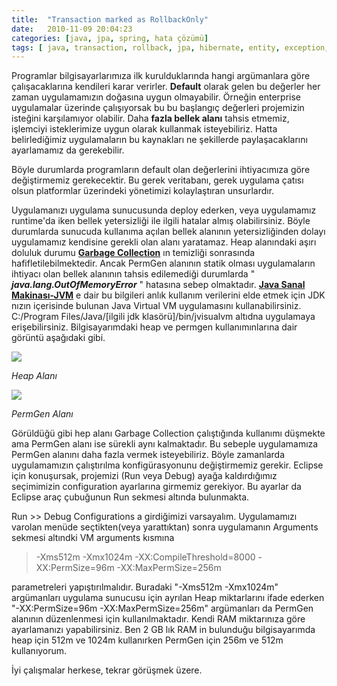 ```yaml
---
title:  "Transaction marked as RollbackOnly"
date:   2010-11-09 20:04:23
categories: [java, jpa, spring, hata çözümü]
tags: [ java, transaction, rollback, jpa, hibernate, entity, exception, hata, nedir, mehmetcemyucel, mehmet, cem, yücel, yucel, lang]
---
```


Programlar bilgisayarlarımıza ilk kurulduklarında hangi argümanlara göre çalışacaklarına kendileri karar verirler. **Default** olarak gelen bu değerler her zaman uygulamamızın doğasına uygun olmayabilir. Örneğin enterprise uygulamalar üzerinde çalışıyorsak bu bu başlangıç değerleri projemizin isteğini karşılamıyor olabilir. Daha **fazla bellek alanı** tahsis etmemiz, işlemciyi isteklerimize uygun olarak kullanmak isteyebiliriz. Hatta belirlediğimiz uygulamaların bu kaynakları ne şekillerde paylaşacaklarını ayarlamamız da gerekebilir.  
  
Böyle durumlarda programların default olan değerlerini ihtiyacımıza göre değiştirmemiz gerekecektir. Bu gerek veritabanı, gerek uygulama çatısı olsun platformlar üzerindeki yönetimizi kolaylaştıran unsurlardır.  
  
Uygulamanızı uygulama sunucusunda deploy ederken, veya uygulamamız runtime'da iken bellek yetersizliği ile ilgili hatalar almış olabilirsiniz. Böyle durumlarda sunucuda kullanıma açılan bellek alanının yetersizliğinden dolayı uygulamamız kendisine gerekli olan alanı yaratamaz. Heap alanındaki aşırı doluluk durumu **[Garbage Collection](http://en.wikipedia.org/wiki/Garbage_collection_(computer_science))** ın temizliği sonrasında hafifletilebilmektedir. Ancak PermGen alanının statik olması uygulamaların ihtiyacı olan bellek alanının tahsis edilemediği durumlarda " **_java.lang.OutOfMemoryError_** " hatasına sebep olmaktadır. **[Java Sanal Makinası-JVM](http://en.wikipedia.org/wiki/Java_Virtual_Machine)** e dair bu bilgileri anlık kullanım verilerini elde etmek için JDK nızın içerisinde bulunan Java Virtual VM uygulamasını kullanabilirsiniz. C:/Program Files/Java/[ilgili jdk klasörü]/bin/jvisualvm altıdna uygulamaya erişebilirsiniz. Bilgisayarımdaki heap ve permgen kullanımınlarına dair görüntü aşağıdaki gibi.  
  
  

[![](http://1.bp.blogspot.com/_-PvBeE2cwcg/TO5Bx_69ikI/AAAAAAAAAWg/C13IQFwDdLU/s1600/Capture.PNG)](http://1.bp.blogspot.com/_-PvBeE2cwcg/TO5Bx_69ikI/AAAAAAAAAWg/C13IQFwDdLU/s1600/Capture.PNG)

_Heap Alanı_

  

  

[![](http://4.bp.blogspot.com/_-PvBeE2cwcg/TO5B_VS9jnI/AAAAAAAAAWk/E7SW0BuEaIA/s1600/2.PNG)](http://4.bp.blogspot.com/_-PvBeE2cwcg/TO5B_VS9jnI/AAAAAAAAAWk/E7SW0BuEaIA/s1600/2.PNG)

_PermGen Alanı_

  

Görüldüğü gibi hep alanı Garbage Collection çalıştığında kullanımı düşmekte ama PermGen alanı ise sürekli aynı kalmaktadır. Bu sebeple uygulamamıza PermGen alanını daha fazla vermek isteyebiliriz. Böyle zamanlarda uygulamamızın çalıştırılma konfigürasyonunu değiştirmemiz gerekir. Eclipse için konuşursak, projemizi (Run veya Debug) ayağa kaldırdığımız seçimimizin configuration ayarlarına girmemiz gerekiyor. Bu ayarlar da Eclipse araç çubuğunun Run sekmesi altında bulunmakta.

  

Run >> Debug Configurations a girdiğimizi varsayalım. Uygulamamızı varolan menüde seçtikten(veya yarattıktan) sonra uygulamanın Arguments sekmesi altındki VM arguments kısmına

  

> -Xms512m -Xmx1024m -XX:CompileThreshold=8000 -XX:PermSize=96m -XX:MaxPermSize=256m

parametreleri yapıştırılmalıdır. Buradaki "-Xms512m -Xmx1024m" argümanları uygulama sunucusu için ayrılan Heap miktarlarını ifade ederken "-XX:PermSize=96m -XX:MaxPermSize=256m" argümanları da PermGen alanının düzenlenmesi için kullanılmaktadır. Kendi RAM miktarınıza göre ayarlamanızı yapabilirsiniz. Ben 2 GB lık RAM in bulunduğu bilgisayarımda heap için 512m ve 1024m kullanırken PermGen için 256m ve 512m kullanıyorum.  
  
İyi çalışmalar herkese, tekrar görüşmek üzere.